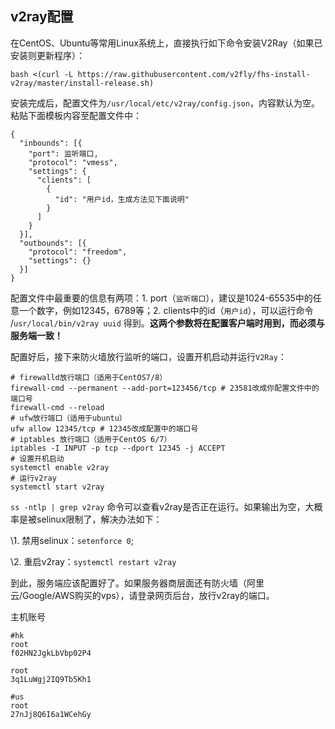 ## v2ray配置

在CentOS、Ubuntu等常用Linux系统上，直接执行如下命令安装V2Ray（如果已安装则更新程序）：

```
bash <(curl -L https://raw.githubusercontent.com/v2fly/fhs-install-v2ray/master/install-release.sh)
```

安装完成后，配置文件为`/usr/local/etc/v2ray/config.json`，内容默认为空。粘贴下面模板内容至配置文件中：

```
{
  "inbounds": [{
    "port": 监听端口,
    "protocol": "vmess",
    "settings": {
      "clients": [
        {
          "id": "用户id，生成方法见下面说明"
        }
      ]
    }
  }],
  "outbounds": [{
    "protocol": "freedom",
    "settings": {}
  }]
}
```

配置文件中最重要的信息有两项：1. port（`监听端口`），建议是1024-65535中的任意一个数字，例如12345，6789等；2. clients中的id（`用户id`），可以运行命令 /`usr/local/bin/v2ray uuid` 得到。**这两个参数将在配置客户端时用到，而必须与服务端一致！**

配置好后，接下来防火墙放行监听的端口，设置开机启动并运行`V2Ray`：

```
# firewalld放行端口（适用于CentOS7/8）
firewall-cmd --permanent --add-port=123456/tcp # 23581改成你配置文件中的端口号
firewall-cmd --reload
# ufw放行端口（适用于ubuntu）
ufw allow 12345/tcp # 12345改成配置中的端口号
# iptables 放行端口（适用于CentOS 6/7）
iptables -I INPUT -p tcp --dport 12345 -j ACCEPT
# 设置开机启动
systemctl enable v2ray
# 运行v2ray
systemctl start v2ray
```

`ss -ntlp | grep v2ray` 命令可以查看v2ray是否正在运行。如果输出为空，大概率是被selinux限制了，解决办法如下：

\1. 禁用selinux：`setenforce 0`;

\2. 重启v2ray：`systemctl restart v2ray`

到此，服务端应该配置好了。如果服务器商层面还有防火墙（阿里云/Google/AWS购买的vps），请登录网页后台，放行v2ray的端口。





主机账号

```
#hk
root
f02HN2JgkLbVbp02P4

root
3q1LuWgj2IQ9Tb5Kh1

#us
root
27nJj8Q6I6a1WCehGy
```

